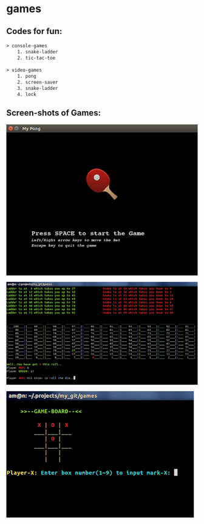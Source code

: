 # games

Codes for fun:
--------------
	> console-games
		1. snake-ladder
		2. tic-tac-toe

	> video-games
		1. pong
		2. screen-saver
		3. snake-ladder
		4. lock

Screen-shots of Games:
----------------------
![Running app screenshot](https://github.com/aman2467/games/blob/gh-pages/images/1.png)

![Running app screenshot](https://github.com/aman2467/games/blob/gh-pages/images/2.png)

![Running app screenshot](https://github.com/aman2467/games/blob/gh-pages/images/3.png)
